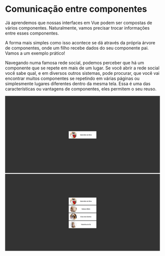 # Comunicação entre componentes

Já aprendemos que nossas interfaces em Vue podem ser compostas de vários componentes. Naturalmente, vamos precisar trocar informações entre esses componentes.

A forma mais simples como isso acontece se dá através da própria árvore de componentes, onde um filho recebe dados do seu componente pai. Vamos a um exemplo prático!

Navegando numa famosa rede social, podemos perceber que há um componente que se repete em mais de um lugar. Se você abrir a rede social você sabe qual, e em diversos outros sistemas, pode procurar, que você vai encontrar muitos componentes se repetindo em várias páginas ou simplesmente lugares diferentes dentro da mesma tela. Essa é uma das características ou vantagens de componentes, eles permitem o seu reuso.

![exemplo de componente](assets/componente.png "exemplo de componente")
![exemplo de componente](assets/componentes.png "exemplo de componente")

